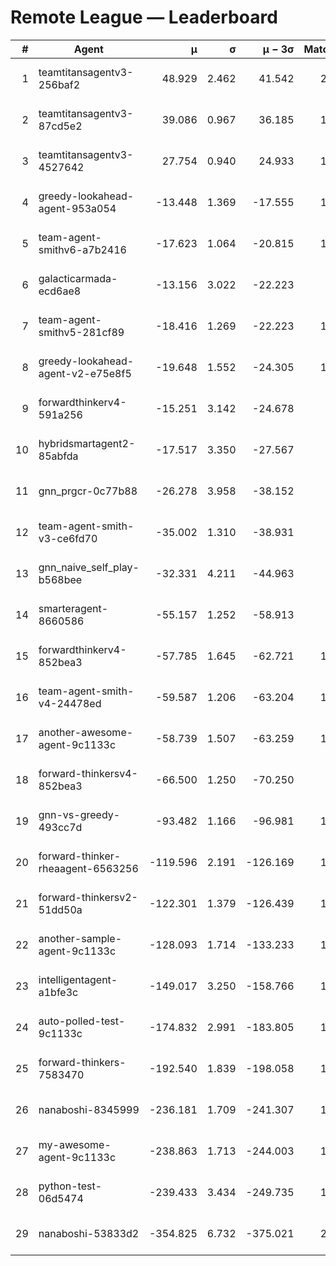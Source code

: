 # Remote League — Leaderboard

| # | Agent | μ | σ | μ − 3σ | Matches | Updated |
|---:|---|---:|---:|---:|---:|---|
| 1 | teamtitansagentv3-256baf2 | 48.929 | 2.462 | 41.542 | 2838 | 2025-08-16 15:29 |
| 2 | teamtitansagentv3-87cd5e2 | 39.086 | 0.967 | 36.185 | 1317 | 2025-08-16 15:29 |
| 3 | teamtitansagentv3-4527642 | 27.754 | 0.940 | 24.933 | 1090 | 2025-08-16 15:29 |
| 4 | greedy-lookahead-agent-953a054 | -13.448 | 1.369 | -17.555 | 1090 | 2025-08-16 15:29 |
| 5 | team-agent-smithv6-a7b2416 | -17.623 | 1.064 | -20.815 | 1100 | 2025-08-16 15:29 |
| 6 | galacticarmada-ecd6ae8 | -13.156 | 3.022 | -22.223 | 430 | 2025-08-16 15:29 |
| 7 | team-agent-smithv5-281cf89 | -18.416 | 1.269 | -22.223 | 1150 | 2025-08-16 15:29 |
| 8 | greedy-lookahead-agent-v2-e75e8f5 | -19.648 | 1.552 | -24.305 | 1080 | 2025-08-16 15:29 |
| 9 | forwardthinkerv4-591a256 | -15.251 | 3.142 | -24.678 | 392 | 2025-08-16 15:29 |
| 10 | hybridsmartagent2-85abfda | -17.517 | 3.350 | -27.567 | 462 | 2025-08-16 15:29 |
| 11 | gnn_prgcr-0c77b88 | -26.278 | 3.958 | -38.152 | 411 | 2025-08-16 15:29 |
| 12 | team-agent-smith-v3-ce6fd70 | -35.002 | 1.310 | -38.931 | 930 | 2025-08-16 15:29 |
| 13 | gnn_naive_self_play-b568bee | -32.331 | 4.211 | -44.963 | 440 | 2025-08-16 15:29 |
| 14 | smarteragent-8660586 | -55.157 | 1.252 | -58.913 | 869 | 2025-08-16 15:29 |
| 15 | forwardthinkerv4-852bea3 | -57.785 | 1.645 | -62.721 | 1187 | 2025-08-16 15:29 |
| 16 | team-agent-smith-v4-24478ed | -59.587 | 1.206 | -63.204 | 1180 | 2025-08-16 15:29 |
| 17 | another-awesome-agent-9c1133c | -58.739 | 1.507 | -63.259 | 1570 | 2025-08-16 15:29 |
| 18 | forward-thinkersv4-852bea3 | -66.500 | 1.250 | -70.250 | 885 | 2025-08-16 15:29 |
| 19 | gnn-vs-greedy-493cc7d | -93.482 | 1.166 | -96.981 | 1050 | 2025-08-16 15:29 |
| 20 | forward-thinker-rheaagent-6563256 | -119.596 | 2.191 | -126.169 | 1018 | 2025-08-16 15:29 |
| 21 | forward-thinkersv2-51dd50a | -122.301 | 1.379 | -126.439 | 1078 | 2025-08-16 15:29 |
| 22 | another-sample-agent-9c1133c | -128.093 | 1.714 | -133.233 | 1560 | 2025-08-16 15:29 |
| 23 | intelligentagent-a1bfe3c | -149.017 | 3.250 | -158.766 | 1080 | 2025-08-16 15:29 |
| 24 | auto-polled-test-9c1133c | -174.832 | 2.991 | -183.805 | 1040 | 2025-08-16 15:29 |
| 25 | forward-thinkers-7583470 | -192.540 | 1.839 | -198.058 | 1050 | 2025-08-16 15:29 |
| 26 | nanaboshi-8345999 | -236.181 | 1.709 | -241.307 | 1150 | 2025-08-16 15:29 |
| 27 | my-awesome-agent-9c1133c | -238.863 | 1.713 | -244.003 | 1360 | 2025-08-16 15:29 |
| 28 | python-test-06d5474 | -239.433 | 3.434 | -249.735 | 1105 | 2025-08-16 15:29 |
| 29 | nanaboshi-53833d2 | -354.825 | 6.732 | -375.021 | 2366 | 2025-08-16 15:29 |
